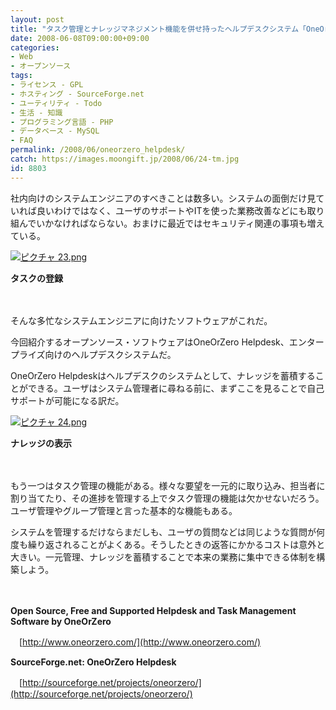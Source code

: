 ```yaml
---
layout: post
title: "タスク管理とナレッジマネジメント機能を併せ持ったヘルプデスクシステム「OneOrZero Helpdesk」"
date: 2008-06-08T09:00:00+09:00
categories:
- Web
- オープンソース
tags: 
- ライセンス - GPL
- ホスティング - SourceForge.net
- ユーティリティ - Todo
- 生活 - 知識
- プログラミング言語 - PHP
- データベース - MySQL
- FAQ
permalink: /2008/06/oneorzero_helpdesk/
catch: https://images.moongift.jp/2008/06/24-tm.jpg
id: 8803
---
```

社内向けのシステムエンジニアのすべきことは数多い。システムの面倒だけ見ていれば良いわけではなく、ユーザのサポートやITを使った業務改善などにも取り組んでいかなければならない。おまけに最近ではセキュリティ関連の事項も増えている。

  

[![ピクチャ 23.png](https://images.moongift.jp/2008/06/23-tm.jpg)](https://images.moongift.jp/2008/06/23.jpg)  
  
**タスクの登録**

  

　

  

そんな多忙なシステムエンジニアに向けたソフトウェアがこれだ。

  

今回紹介するオープンソース・ソフトウェアはOneOrZero Helpdesk、エンタープライズ向けのヘルプデスクシステムだ。

  
  
<!--more-->  

OneOrZero Helpdeskはヘルプデスクのシステムとして、ナレッジを蓄積することができる。ユーザはシステム管理者に尋ねる前に、まずここを見ることで自己サポートが可能になる訳だ。

  

[![ピクチャ 24.png](https://images.moongift.jp/2008/06/24-tm.jpg)](https://images.moongift.jp/2008/06/24.jpg)  
  
**ナレッジの表示**

  

　

  

もう一つはタスク管理の機能がある。様々な要望を一元的に取り込み、担当者に割り当てたり、その進捗を管理する上でタスク管理の機能は欠かせないだろう。ユーザ管理やグループ管理と言った基本的な機能もある。

  

システムを管理するだけならまだしも、ユーザの質問などは同じような質問が何度も繰り返されることがよくある。そうしたときの返答にかかるコストは意外と大きい。一元管理、ナレッジを蓄積することで本来の業務に集中できる体制を構築しよう。

  

　

  

**Open Source, Free and Supported Helpdesk and Task Management Software by OneOrZero**  
  
　[http://www.oneorzero.com/](http://www.oneorzero.com/)

  

**SourceForge.net: OneOrZero Helpdesk**  
  
　[http://sourceforge.net/projects/oneorzero/](http://sourceforge.net/projects/oneorzero/)

  
